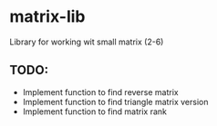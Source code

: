 # **matrix-lib**

Library for working wit small matrix (2-6)

## **TODO:**
* Implement function to find reverse matrix
* Implement function to find triangle matrix version
* Implement function to find matrix rank